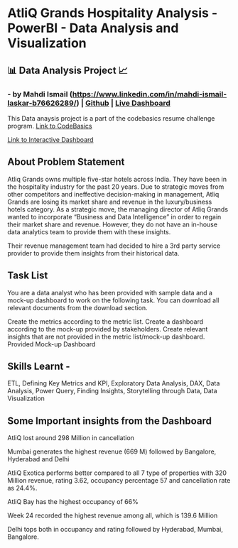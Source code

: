 # AtliQ Grands Hospitality Analysis - PowerBI - Data Analysis and Visualization
## 📊 Data Analysis Project 📈 
### - by Mahdi Ismail (https://www.linkedin.com/in/mahdi-ismail-laskar-b76626289/) | [Github](https://github.com/Mahdiismail/Revenue-Insights-In-HospitalityDomain) | [Live Dashboard](https://app.powerbi.com/view?r=eyJrIjoiNzczNmI3M2QtZDdhZC00OWQwLWFjOTDNEpUTHQoQUJMHLrErGJyHg89uy71MyuH0OWIzLTVmNDUtNDAzMi1hYWU5LWQ0MjQ0ZGM1YjJjNCJ9)


This Data anaysis project is a part of the codebasics resume challenge program.
[Link to CodeBasics](https://codebasics.io/)

[Link to Interactive Dashboard](https://app.powerbi.com/view?r=eyJrIjoiNzczNmI3M2QtZDdhZC00OWQwLWFjOTDNEpUTHQoQUJMHLrErGJyHg89uy71MyuH0OWIzLTVmNDUtNDAzMi1hYWU5LWQ0MjQ0ZGM1YjJjNCJ9)

## About Problem Statement
Atliq Grands owns multiple five-star hotels across India. They have been in the hospitality industry for the past 20 years. Due to strategic moves from other competitors and ineffective decision-making in management, Atliq Grands are losing its market share and revenue in the luxury/business hotels category. 
As a strategic move, the managing director of Atliq Grands wanted to incorporate “Business and Data Intelligence” in order to regain their market share and revenue. However, they do not have an in-house data analytics team to provide them with these insights.

Their revenue management team had decided to hire a 3rd party service provider to provide them insights from their historical data.

## Task List
You are a data analyst who has been provided with sample data and a mock-up dashboard to work on the following task. You can download all relevant documents from the download section.

Create the metrics according to the metric list.
Create a dashboard according to the mock-up provided by stakeholders.
Create relevant insights that are not provided in the metric list/mock-up dashboard.
Provided Mock-up Dashboard

## Skills Learnt - 
ETL, Defining Key Metrics and KPI, Exploratory Data Analysis, DAX, Data Analysis, Power Query, Finding Insights, Storytelling through Data, Data Visualization

## Some Important insights from the Dashboard

AtliQ lost around 298 Million in cancellation

Mumbai generates the highest revenue (669 M) followed by Bangalore, Hyderabad and Delhi

AtliQ Exotica performs better compared to all 7 type of properties with 320 Million revenue, rating 3.62, occupancy percentage 57 and cancellation rate as 24.4%.

AtliQ Bay has the highest occupancy of 66%

Week 24 recorded the highest revenue among all, which is 139.6 Million

Delhi tops both in occupancy and rating followed by Hyderabad, Mumbai, Bangalore.
